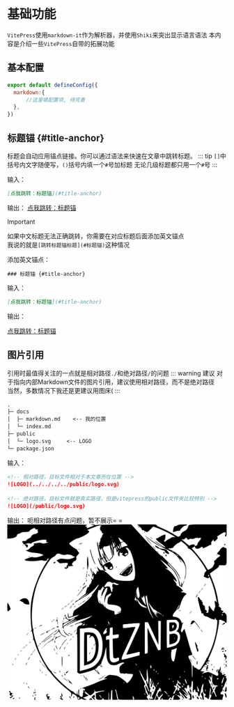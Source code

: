 # 基础功能

`VitePress`使用`markdown-it`作为解析器，并使用`Shiki`来突出显示语言语法
本内容是介绍一些`VitePress`自带的拓展功能

## 基本配置
```js
export default defineConfig({
  markdown:{
      //这里填配置项, 待完善
  },
})
```

## 标题锚 {#title-anchor}
标题会自动应用锚点链接。你可以通过语法来快速在文章中跳转标题。
::: tip
`[]`中括号内文字随便写，`()`括号内填一个`#`号加标题
无论几级标题都只用一个`#`号
:::

输入：
```md
[点我跳转：标题锚](#title-anchor)
```

输出：
[点我跳转：标题锚](#title-anchor)

> [!IMPORTANT]
> 如果中文标题无法正确跳转，你需要在对应标题后面添加英文锚点
> <br>我说的就是`[跳转标题锚标题](#标题锚)`这种情况

 
添加英文锚点：
```
### 标题锚 {#title-anchor}
```
输入：
```md
[点我跳转：标题锚](#title-anchor)
```
输出：

[点我跳转：标题锚](#title-anchor)

## 图片引用
引用时最值得关注的一点就是相对路径`./`和绝对路径`/`的问题
::: warning 建议
对于指向内部Markdown文件的图片引用，建议使用相对路径，而不是绝对路径<br>
当然，多数情况下我还是更建议用图床(
:::

```md
.
├─ docs
│  ├─ markdown.md    <-- 我的位置
│  └─ index.md 
├─ public
│  └─ logo.svg     <-- LOGO
└─ package.json
```

输入：
```md
<!-- 相对路径，目标文件相对于本文章所在位置 -->
![LOGO](../../../../public/logo.svg)

<!-- 绝对路径，目标文件就是真实路径，但是vitepress的public文件夹比较特别 -->
![LOGO](/public/logo.svg)
```

输出：
呃相对路径有点问题，暂不展示= =
![LOGO](/public/logo.svg)
